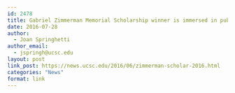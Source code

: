 ```yaml
---
id: 2478
title: Gabriel Zimmerman Memorial Scholarship winner is immersed in public service
date: 2016-07-28
author:
  - Joan Springhetti
author_email:
  - jspringh@ucsc.edu
layout: post
link_post: https://news.ucsc.edu/2016/06/zimmerman-scholar-2016.html
categories: "News"
format: link
---
```


